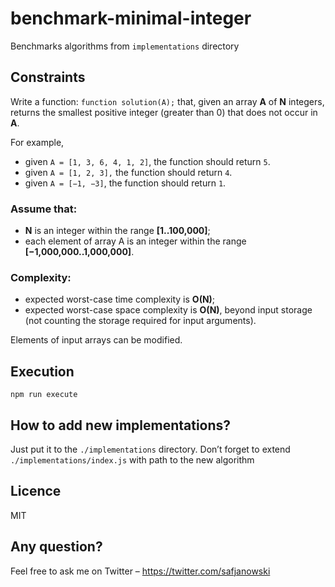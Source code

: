 # benchmark-minimal-integer
Benchmarks algorithms from `implementations` directory

## Constraints
Write a function: `function solution(A);` that, given an array **A** of **N** integers, returns the smallest positive integer (greater than 0) that does not occur in **A**.

For example, 
* given `A = [1, 3, 6, 4, 1, 2]`, the function should return `5`.
* given `A = [1, 2, 3],` the function should return `4`.
* given `A = [−1, −3]`, the function should return `1`.

### Assume that:
* **N** is an integer within the range **[1..100,000]**;
* each element of array A is an integer within the range **[−1,000,000..1,000,000]**.

### Complexity:
* expected worst-case time complexity is **O(N)**;
* expected worst-case space complexity is **O(N)**, beyond input storage (not counting the storage required for input arguments).

Elements of input arrays can be modified.

## Execution
`npm run execute`

## How to add new implementations?
Just put it to the `./implementations` directory. Don’t forget to extend `./implementations/index.js` with path to the new algorithm

## Licence
MIT

## Any question?
Feel free to ask me on Twitter – https://twitter.com/safjanowski